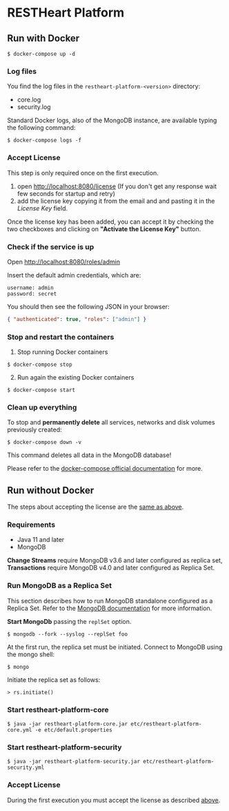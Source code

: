 # RESTHeart Platform

## Run with Docker

```
$ docker-compose up -d
```

### Log files

You find the log files in the `restheart-platform-<version>` directory:

- core.log
- security.log

Standard Docker logs, also of the MongoDB instance, are available typing the following command:

```
$ docker-compose logs -f
```

### Accept License

This step is only required once on the first execution.

1. open <a href="http://localhost:8080/license" target="_blank">http://localhost:8080/license</a> (If you don't get any response wait few seconds for startup and retry)
2. add the license key copying it from the email and and pasting it in the _License Key_ field.

Once the license key has been added, you can accept it by checking the two checkboxes and clicking on **"Activate the License Key"** button.

### Check if the service is up

Open <a href="http://localhost:8080/roles/admin" target="_blank">http://localhost:8080/roles/admin</a>

Insert the default admin credentials, which are:

```properties
username: admin
password: secret
```

You should then see the following JSON in your browser:

```json
{ "authenticated": true, "roles": ["admin"] }
```

### Stop and restart the containers

1. Stop running Docker containers

```
$ docker-compose stop
```

2. Run again the existing Docker containers

```
$ docker-compose start
```

### Clean up everything

To stop and **permanently delete** all services, networks and disk volumes previously created:

```
$ docker-compose down -v
```

This command deletes all data in the MongoDB database!

Please refer to the [docker-compose official documentation](https://docs.docker.com/compose/reference/overview/) for more.

## Run without Docker

The steps about accepting the license are the [same as above]().

### Requirements

- Java 11 and later
- MongoDB

**Change Streams** require MongoDB v3.6 and later configured as replica set, **Transactions** require MongoDB v4.0 and later configured as Replica Set.

### Run MongoDB as a Replica Set

This section describes how to run MongoDB standalone configured as a Replica Set. Refer to the [MongoDB documentation](https://docs.mongodb.com/manual/tutorial/convert-standalone-to-replica-set/) for more information.

**Start MongoDb** passing the `replSet` option.

```
$ mongodb --fork --syslog --replSet foo
```

At the first run, the replica set must be initiated. Connect to MongoDB using the mongo shell:

```
$ mongo
```

Initiate the replica set as follows:

```
> rs.initiate()
```

### Start restheart-platform-core

```
$ java -jar restheart-platform-core.jar etc/restheart-platform-core.yml -e etc/default.properties
```

### Start restheart-platform-security

```
$ java -jar restheart-platform-security.jar etc/restheart-platform-security.yml
```

### Accept License

During the first execution you must accept the license as described [above](#accept-license).
